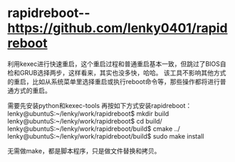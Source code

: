 rapidreboot--https://github.com/lenky0401/rapidreboot
===========

利用kexec进行快速重启，这个重启过程和普通重启基本一致，但跳过了BIOS自检和GRUB选择两步，这样看来，其实也没多快，哈哈。
该工具不影响其他方式的重启，比如从系统菜单里选择重启或执行reboot命令等，那些操作都将进行普通方式的重启。

需要先安装python和kexec-tools
再按如下方式安装rapidreboot：
lenky@ubuntuS:~/lenky/work/rapidreboot$ mkdir build
lenky@ubuntuS:~/lenky/work/rapidreboot$ cd build/
lenky@ubuntuS:~/lenky/work/rapidreboot/build$ cmake ../
lenky@ubuntuS:~/lenky/work/rapidreboot/build$ sudo make install

无需做make，都是脚本程序，只是做文件替换和拷贝。
